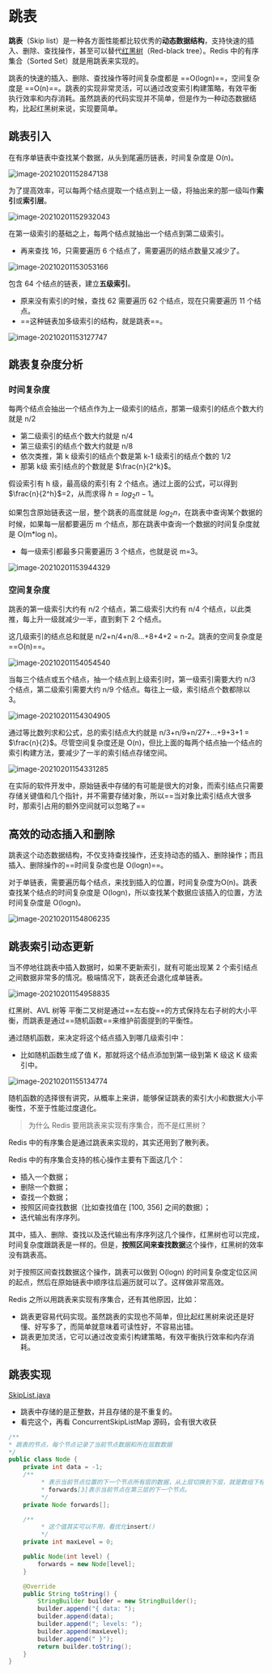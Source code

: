 # 跳表

**跳表**（Skip list）是一种各方面性能都比较优秀的**动态数据结构**，支持快速的插入、删除、查找操作，甚至可以替代[红黑树](https://zh.wikipedia.org/wiki/红黑树)（Red-black tree）。Redis 中的有序集合（Sorted Set）就是用跳表来实现的。

跳表的快速的插入、删除、查找操作等时间复杂度都是 ==O(logn)==，空间复杂度是 ==O(n)==。跳表的实现非常灵活，可以通过改变索引构建策略，有效平衡执行效率和内存消耗。虽然跳表的代码实现并不简单，但是作为一种动态数据结构，比起红黑树来说，实现要简单。

## 跳表引入

在有序单链表中查找某个数据，从头到尾遍历链表，时间复杂度是 O(n)。

![image-20210201152847138](https://aliyun-typora-img.oss-cn-beijing.aliyuncs.com/imgs/20210201152854.png)

为了提高效率，可以每两个结点提取一个结点到上一级，将抽出来的那一级叫作**索引**或**索引层**。

![image-20210201152932043](https://aliyun-typora-img.oss-cn-beijing.aliyuncs.com/imgs/20210201152932.png)

在第一级索引的基础之上，每两个结点就抽出一个结点到第二级索引。

- 再来查找 16，只需要遍历 6 个结点了，需要遍历的结点数量又减少了。

![image-20210201153053166](https://aliyun-typora-img.oss-cn-beijing.aliyuncs.com/imgs/20210201153053.png)

包含 64 个结点的链表，建立**五级索引**。

- 原来没有索引的时候，查找 62 需要遍历 62 个结点，现在只需要遍历 11 个结点。
- ==这种链表加多级索引的结构，就是跳表==。

![image-20210201153127747](https://aliyun-typora-img.oss-cn-beijing.aliyuncs.com/imgs/20210201153127.png)

## 跳表复杂度分析

### 时间复杂度

每两个结点会抽出一个结点作为上一级索引的结点，那第一级索引的结点个数大约就是 n/2

- 第二级索引的结点个数大约就是 n/4
- 第三级索引的结点个数大约就是 n/8
- 依次类推，第 k 级索引的结点个数是第 k-1 级索引的结点个数的 1/2
- 那第 k级 索引结点的个数就是 $\frac{n}{2^k}$。

假设索引有 h 级，最高级的索引有 2 个结点。通过上面的公式，可以得到  $\frac{n}{2^h}$=2，从而求得 $h=log_2{n}-1$。

如果包含原始链表这一层，整个跳表的高度就是 $log_2n$，在跳表中查询某个数据的时候，如果每一层都要遍历 m 个结点，那在跳表中查询一个数据的时间复杂度就是 O(m*log n)。

- 每一级索引都最多只需要遍历 3 个结点，也就是说 m=3。

![image-20210201153944329](https://aliyun-typora-img.oss-cn-beijing.aliyuncs.com/imgs/20210201153944.png)

### 空间复杂度

跳表的第一级索引大约有 n/2 个结点，第二级索引大约有 n/4 个结点，以此类推，每上升一级就减少一半，直到剩下 2 个结点。

这几级索引的结点总和就是 n/2+n/4+n/8…+8+4+2 = n-2。跳表的空间复杂度是 ==O(n)==。

![image-20210201154054540](https://aliyun-typora-img.oss-cn-beijing.aliyuncs.com/imgs/20210201154054.png)

当每三个结点或五个结点，抽一个结点到上级索引时，第一级索引需要大约 n/3 个结点，第二级索引需要大约 n/9 个结点。每往上一级，索引结点个数都除以 3。

![image-20210201154304905](https://aliyun-typora-img.oss-cn-beijing.aliyuncs.com/imgs/20210201154304.png)

通过等比数列求和公式，总的索引结点大约就是 n/3+n/9+n/27+…+9+3+1 = $\frac{n}{2}$。尽管空间复杂度还是 O(n)，但比上面的每两个结点抽一个结点的索引构建方法，要减少了一半的索引结点存储空间。

![image-20210201154331285](https://aliyun-typora-img.oss-cn-beijing.aliyuncs.com/imgs/20210201154331.png)



在实际的软件开发中，原始链表中存储的有可能是很大的对象，而索引结点只需要存储关键值和几个指针，并不需要存储对象，所以==当对象比索引结点大很多时，那索引占用的额外空间就可以忽略了==

## 高效的动态插入和删除

跳表这个动态数据结构，不仅支持查找操作，还支持动态的插入、删除操作；而且插入、删除操作的==时间复杂度也是 O(logn)==。

对于单链表，需要遍历每个结点，来找到插入的位置，时间复杂度为O(n)。跳表查找某个结点的时间复杂度是 O(logn)，所以查找某个数据应该插入的位置，方法时间复杂度是 O(logn)。

![image-20210201154806235](https://aliyun-typora-img.oss-cn-beijing.aliyuncs.com/imgs/20210201154806.png)



## 跳表索引动态更新

当不停地往跳表中插入数据时，如果不更新索引，就有可能出现某 2 个索引结点之间数据非常多的情况。极端情况下，跳表还会退化成单链表。

![image-20210201154958835](https://aliyun-typora-img.oss-cn-beijing.aliyuncs.com/imgs/20210201154958.png)

红黑树、AVL 树等 平衡二叉树是通过==左右旋==的方式保持左右子树的大小平衡，而跳表是通过==随机函数==来维护前面提到的平衡性。

通过随机函数，来决定将这个结点插入到哪几级索引中：

- 比如随机函数生成了值 K，那就将这个结点添加到第一级到第 K 级这 K 级索引中。

![image-20210201155134774](https://aliyun-typora-img.oss-cn-beijing.aliyuncs.com/imgs/20210201155134.png)

随机函数的选择很有讲究，从概率上来讲，能够保证跳表的索引大小和数据大小平衡性，不至于性能过度退化。



>为什么 Redis 要用跳表来实现有序集合，而不是红黑树？

Redis 中的有序集合是通过跳表来实现的，其实还用到了散列表。

Redis 中的有序集合支持的核心操作主要有下面这几个：

- 插入一个数据；
- 删除一个数据；
- 查找一个数据；
- 按照区间查找数据（比如查找值在 [100, 356] 之间的数据）；
- 迭代输出有序序列。

其中，插入、删除、查找以及迭代输出有序序列这几个操作，红黑树也可以完成，时间复杂度跟跳表是一样的。但是，**按照区间来查找数据**这个操作，红黑树的效率没有跳表高。

对于按照区间查找数据这个操作，跳表可以做到 O(logn) 的时间复杂度定位区间的起点，然后在原始链表中顺序往后遍历就可以了。这样做非常高效。

Redis 之所以用跳表来实现有序集合，还有其他原因，比如：

- 跳表更容易代码实现。虽然跳表的实现也不简单，但比起红黑树来说还是好懂、好写多了，而简单就意味着可读性好，不容易出错。
- 跳表更加灵活，它可以通过改变索引构建策略，有效平衡执行效率和内存消耗。

## 跳表实现

[SkipList.java](https://github.com/wangzheng0822/algo/tree/master/java/17_skiplist)

 * 跳表中存储的是正整数，并且存储的是不重复的。
 * 看完这个，再看 ConcurrentSkipListMap 源码，会有很大收获



```java
/**
* 跳表的节点，每个节点记录了当前节点数据和所在层数数据
*/
public class Node {
    private int data = -1;
    /**
         * 表示当前节点位置的下一个节点所有层的数据，从上层切换到下层，就是数组下标-1，
         * forwards[3]表示当前节点在第三层的下一个节点。
         */
    private Node forwards[];

    /**
         * 这个值其实可以不用，看优化insert()
         */
    private int maxLevel = 0;

    public Node(int level) {
        forwards = new Node[level];
    }

    @Override
    public String toString() {
        StringBuilder builder = new StringBuilder();
        builder.append("{ data: ");
        builder.append(data);
        builder.append("; levels: ");
        builder.append(maxLevel);
        builder.append(" }");
        return builder.toString();
    }
}
```

